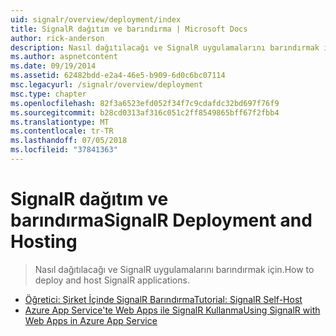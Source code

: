 ```yaml
---
uid: signalr/overview/deployment/index
title: SignalR dağıtım ve barındırma | Microsoft Docs
author: rick-anderson
description: Nasıl dağıtılacağı ve SignalR uygulamalarını barındırmak için.
ms.author: aspnetcontent
ms.date: 09/19/2014
ms.assetid: 62482bdd-e2a4-46e5-b909-6d0c6bc07114
msc.legacyurl: /signalr/overview/deployment
msc.type: chapter
ms.openlocfilehash: 82f3a6523efd052f34f7c9cdafdc32bd697f76f9
ms.sourcegitcommit: b28cd0313af316c051c2ff8549865bff67f2fbb4
ms.translationtype: MT
ms.contentlocale: tr-TR
ms.lasthandoff: 07/05/2018
ms.locfileid: "37841363"
---
```

<a name="signalr-deployment-and-hosting"></a><span data-ttu-id="8e742-103">SignalR dağıtım ve barındırma</span><span class="sxs-lookup"><span data-stu-id="8e742-103">SignalR Deployment and Hosting</span></span>
====================
> <span data-ttu-id="8e742-104">Nasıl dağıtılacağı ve SignalR uygulamalarını barındırmak için.</span><span class="sxs-lookup"><span data-stu-id="8e742-104">How to deploy and host SignalR applications.</span></span>


- [<span data-ttu-id="8e742-105">Öğretici: Şirket İçinde SignalR Barındırma</span><span class="sxs-lookup"><span data-stu-id="8e742-105">Tutorial: SignalR Self-Host</span></span>](tutorial-signalr-self-host.md)
- [<span data-ttu-id="8e742-106">Azure App Service'te Web Apps ile SignalR Kullanma</span><span class="sxs-lookup"><span data-stu-id="8e742-106">Using SignalR with Web Apps in Azure App Service</span></span>](using-signalr-with-azure-web-sites.md)
